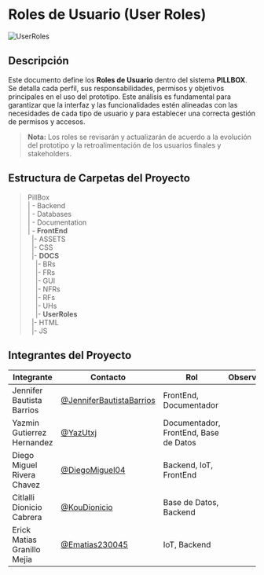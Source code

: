 # Roles de Usuario (User Roles)
![UserRoles](https://img.shields.io/badge/User_Roles-Roles_de_usuario-0288D1?style=flat&logo=auth0&logoColor=white)


## Descripción
Este documento define los **Roles de Usuario** dentro del sistema **PILLBOX**. Se detalla cada perfil, sus responsabilidades, permisos y objetivos principales en el uso del prototipo. Este análisis es fundamental para garantizar que la interfaz y las funcionalidades estén alineadas con las necesidades de cada tipo de usuario y para establecer una correcta gestión de permisos y accesos.

> **Nota:** Los roles se revisarán y actualizarán de acuerdo a la evolución del prototipo y la retroalimentación de los usuarios finales y stakeholders.

## Estructura de Carpetas del Proyecto

>PillBox<br>
>| - Backend <br>
>| - Databases<br>
>| - Documentation<br>
>| - **FrontEnd** <br>
> &nbsp;&nbsp;|- ASSETS<br>
> &nbsp;&nbsp;|- CSS<br>
> &nbsp;&nbsp;|- **DOCS**<br>
> &nbsp;&nbsp;&nbsp;&nbsp;|- BRs<br>
> &nbsp;&nbsp;&nbsp;&nbsp;|- FRs<br>
> &nbsp;&nbsp;&nbsp;&nbsp;|- GUI<br>
> &nbsp;&nbsp;&nbsp;&nbsp;|- NFRs<br>
> &nbsp;&nbsp;&nbsp;&nbsp;|- RFs<br>
> &nbsp;&nbsp;&nbsp;&nbsp;|- UHs<br>
> &nbsp;&nbsp;&nbsp;&nbsp;|- **UserRoles**<br>
> &nbsp;&nbsp;|- HTML<br>
> &nbsp;&nbsp;|- JS<br>


## Integrantes del Proyecto

| Integrante                | Contacto                                                   | Rol                      | Observaciones |
|---------------------------|------------------------------------------------------------|--------------------------|---------------|
| Jennifer Bautista Barrios  | [@JenniferBautistaBarrios](https://github.com/JenniferBautistaBarrios)  | FrontEnd, Documentador   |               |
| Yazmin Gutierrez Hernandez | [@YazUtxj](https://github.com/YazUtxj)                     | Documentador, FrontEnd, Base de Datos |               |
| Diego Miguel Rivera Chavez | [@DiegoMiguel04](https://github.com/DiegoMiguel04)         | Backend, IoT, FrontEnd   |               |
| Citlalli Dionicio Cabrera | [@KouDionicio](https://github.com/KouDionicio)             | Base de Datos, Backend   |               |
| Erick Matias Granillo Mejia| [@Ematias230045](https://github.com/Ematias230045)         | IoT, Backend             |               |
